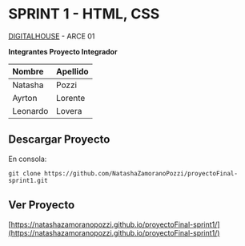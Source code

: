 # SPRINT 1 - HTML, CSS

[DIGITALHOUSE] - ARCE 01

**Integrantes Proyecto Integrador**

Nombre|Apellido|
:---|:---
Natasha|Pozzi
Ayrton|Lorente
Leonardo|Lovera


## Descargar Proyecto

En consola:

```
git clone https://github.com/NatashaZamoranoPozzi/proyectoFinal-sprint1.git
```

## Ver Proyecto

[https://natashazamoranopozzi.github.io/proyectoFinal-sprint1/](https://natashazamoranopozzi.github.io/proyectoFinal-sprint1/)

[DIGITALHOUSE]:https://www.digitalhouse.com/

